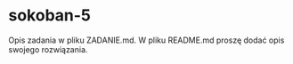 # sokoban-5

Opis zadania w pliku ZADANIE.md. W pliku README.md proszę dodać opis swojego rozwiązania.
